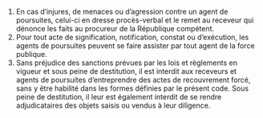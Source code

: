 1) En cas d’injures, de menaces ou d’agression contre un agent de poursuites, celui-ci en dresse procès-verbal et le remet au receveur qui dénonce les faits au procureur de la République compétent.
2) Pour tout acte de signification, notification, constat ou d’exécution, les agents de
poursuites peuvent se faire assister par tout agent de la force publique.
3) Sans préjudice des sanctions prévues par les lois et règlements en vigueur et sous
peine de destitution, il est interdit aux receveurs et agents de poursuites d’entreprendre des actes de recouvrement forcé, sans y être habilité dans les formes définies par le présent code.
Sous peine de destitution, il leur est également interdit de se rendre adjudicataires des objets saisis ou vendus à leur diligence.